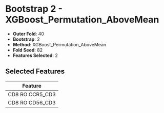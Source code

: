 # Bootstrap 2 - XGBoost_Permutation_AboveMean

- **Outer Fold**: 40
- **Bootstrap**: 2
- **Method**: XGBoost_Permutation_AboveMean
- **Fold Seed**: 82
- **Features Selected**: 2

## Selected Features

| Feature |
|---------|
| CD8 RO CCR5_CD3 |
| CD8 RO CD56_CD3 |
